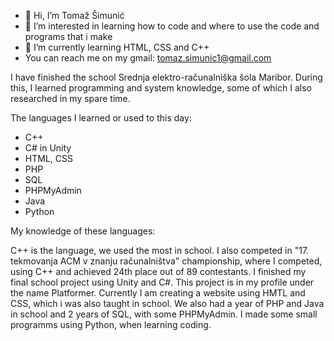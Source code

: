 - 👋 Hi, I’m Tomaž Šimunić
- 👀 I’m interested in learning how to code and where to use the code and programs that i make
- 🌱 I’m currently learning HTML, CSS and C++
- You can reach me on my gmail: tomaz.simunic1@gmail.com

I have finished the school Srednja elektro-računalniška šola Maribor.
During this, I learned programming and system knowledge, some of which I also researched in my spare time.

The languages I learned or used to this day:
- C++
- C# in Unity
- HTML, CSS
- PHP
- SQL
- PHPMyAdmin
- Java
- Python

My knowledge of these languages:

C++ is the language, we used the most in school. I also competed in "17. tekmovanja ACM v znanju računalništva" championship, where I competed, using C++ and achieved 24th place out of 89 contestants.
I finished my final school project using Unity and C#. This project is in my profile under the name Platformer.
Currently I am creating a website using HMTL and CSS, which i was also taught in school.
We also had a year of PHP and Java in school and 2 years of SQL, with some PHPMyAdmin.
I made some small programms using Python, when learning coding.
